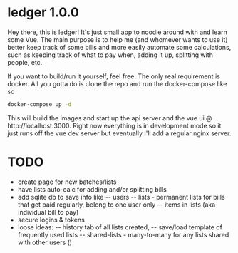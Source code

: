 # ledger 1.0.0

Hey there, this is ledger! It's just small app to noodle around with and learn some Vue. The main purpose is to help me (and whomever wants to use it) better keep track of some bills and more easily automate some calculations, such as keeping track of what to pay when, adding it up, splitting with people, etc.

If you want to build/run it yourself, feel free. The only real requirement is docker. All you gotta do is clone the repo and run the docker-compose like so
```bash
docker-compose up -d
```
This will build the images and start up the api server and the vue ui @ http://localhost:3000. Right now everything is in development mode so it just runs off the vue dev server but eventually I'll add a regular nginx server.

# TODO

- create page for new batches/lists
- have lists auto-calc for adding and/or splitting bills
- add sqlite db to save info like
-- users
-- lists - permanent lists for bills that get paid regularly, belong to one user only
-- items in lists (aka individual bill to pay)
- secure logins & tokens
- loose ideas: 
-- history tab of all lists created, 
-- save/load template of frequently used lists
-- shared-lists - many-to-many for any lists shared with other users ()